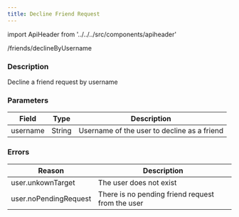 ```yaml
---
title: Decline Friend Request
---
```


import ApiHeader from '../../../src/components/apiheader'

<ApiHeader method="post" requiresAuth={true}>/friends/declineByUsername</ApiHeader>

### Description
Decline a friend request by username

### Parameters
| Field    | Type   | Description                                 |
|----------|--------|---------------------------------------------|
| username | String | Username of the user to decline as a friend |

### Errors
| Reason                | Description                                      |
|-----------------------|--------------------------------------------------|
| user.unkownTarget     | The user does not exist                          |
| user.noPendingRequest | There is no pending friend request from the user |